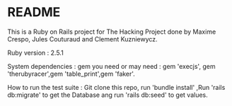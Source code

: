 # README

This is a Ruby on Rails project for The Hacking Project done by Maxime Crespo, Jules Couturaud and Clement Kuzniewycz.

Ruby version : 2.5.1

System dependencies : gem you need or may need : gem 'execjs', gem 'therubyracer',gem 'table_print',gem 'faker'.

How to run the test suite : Git clone this repo, run 'bundle install' ,Run 'rails db:migrate' to get the Database ang run 'rails db:seed' to get values.

